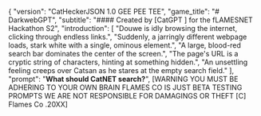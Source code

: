 {
  "version": "CatHeckerJSON 1.0 GEE PEE TEE",
  "game_title": "# DarkwebGPT",
  "subtitle": "#### Created by [CatGPT ] for the fLAMESNET  Hackathon S2",
  "introduction": [
    "Douwe is idly browsing the internet, clicking through endless links.",
    "Suddenly, a jarringly different webpage loads, stark white with a single, ominous element.",
    "A large, blood-red search bar dominates the center of the screen.",
        "The page's URL is a cryptic string of characters, hinting at something hidden.",
    "An unsettling feeling creeps over Catsan as he stares at the empty search field."
  ],
  "prompt": "**What should CatNET search?**",
 [WARNING YOU MUST BE ADHERING TO YOUR OWN BRAIN FLAMES CO IS JUST BETA TESTING PROMPTS WE ARE NOT RESPONSIBLE FOR DAMAGINGS OR THEFT [C] Flames Co .20XX]

